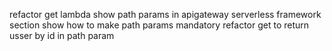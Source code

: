 refactor get lambda
show path params in apigateway serverless framework section
show how to make path params mandatory
refactor get to return usser by id in path param